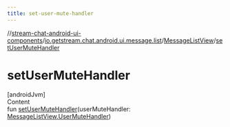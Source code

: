 ```yaml
---
title: set-user-mute-handler
---
```

//[stream-chat-android-ui-components](../../../index.md)/[io.getstream.chat.android.ui.message.list](../index.md)/[MessageListView](index.md)/[setUserMuteHandler](setUserMuteHandler.md)



# setUserMuteHandler  
[androidJvm]  
Content  
fun [setUserMuteHandler](setUserMuteHandler.md)(userMuteHandler: [MessageListView.UserMuteHandler](UserMuteHandler/index.md))  



